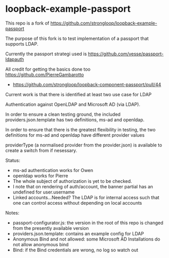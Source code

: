 # loopback-example-passport
This repo is a fork of https://github.com/strongloop/loopback-example-passport

The purpose of this fork is to test implementation of a passport that supports LDAP.

Currently the passport strategi used is https://github.com/vesse/passport-ldapauth

All credit for getting the basics done too https://github.com/PierreGambarotto
- https://github.com/strongloop/loopback-component-passport/pull/44

Current work is that there is identified at least two use case for LDAP

Authentication against OpenLDAP and Microsoft AD (via LDAP).

In order to ensure a clean testing ground, the included providers.json.template has two definitions, ms-ad and openldap.

In order to ensure that there is the greatest flexibility in testing, the two definitions for ms-ad and openldap have different provider values

providerType (a normalised provider from the provider.json) is available to create a switch from if nesessary.

Status:
- ms-ad authentication works for Owen
- openldap works for Pierre
- The whole subject of authorization is yet to be checked.
- I note that on rendering of auth/account, the banner partial has an undefined for user.username
- Linked accounts...Needed? The LDAP is for internal access such that one can control access without depending on local accounts

Notes:
- passport-configurator.js: the version in the root of this repo is changed from the presently available version
- providers.json.template: contains an example config for LDAP
- Anonymous Bind and not allowed: some Microsoft AD Installations do not allow anonymous bind
- Bind: if the Bind credentials are wrong, no log so watch out

